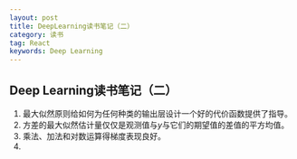 ```yaml
---
layout: post
title: DeepLearning读书笔记（二）
category: 读书
tag: React
keywords: Deep Learning
---
```


## Deep Learning读书笔记（二）

1. 最大似然原则给如何为任何种类的输出层设计一个好的代价函数提供了指导。
2. 方差的最大似然估计量仅仅是观测值与$y$与它们的期望值的差值的平方均值。
3. 乘法、加法和对数运算得梯度表现良好。
4. 